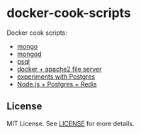 # docker-cook-scripts

Docker cook scripts:

- [mongo](./mongo/Dockerfile)
- [mongod](./mongod/Dockerfile)
- [psql](./psql/Dockerfile)
- [docker + apache2 file server](./docker-apache2-file-server)
- [experiments with Postgres](./docker-postgres-scripts)
- [Node.js + Postgres + Redis](./node-postgres-redis-docker-compose)

## License

MIT License. See [LICENSE](LICENSE) for more details.
